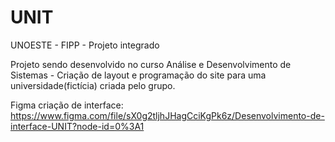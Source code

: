 # UNIT
UNOESTE - FIPP - Projeto integrado

Projeto sendo desenvolvido no curso Análise e Desenvolvimento de Sistemas - Criação de layout e programação do site para uma universidade(fictícia) criada pelo grupo.

Figma criação de interface: https://www.figma.com/file/sX0g2tljhJHagCciKgPk6z/Desenvolvimento-de-interface-UNIT?node-id=0%3A1
